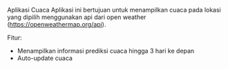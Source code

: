 Aplikasi Cuaca
Aplikasi ini bertujuan untuk menampilkan cuaca pada lokasi yang dipilih menggunakan api dari open weather (https://openweathermap.org/api).

Fitur:
- Menampilkan informasi prediksi cuaca hingga 3 hari ke depan 
- Auto-update cuaca
